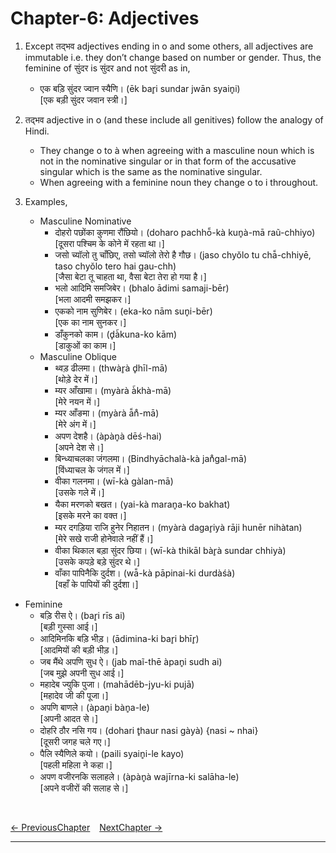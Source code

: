 # Chapter-6: Adjectives

1. Except तद्भव adjectives ending in o and some others, all adjectives are immutable i.e. they don’t change based on number or gender. Thus, the feminine of सुंदर is सुंदर and not सुंदरी as in,
   - एक बड़ि सुंदर ज्वान स्यैणि। (ēk bar̥i sundar jwān syain̥i)<br>
   [एक बड़ी सुंदर जवान स्त्री।]

2. तद्भव adjective in o (and these include all genitives) follow the analogy of Hindi. 
   - They change o to à when agreeing with a masculine noun which is not in the nominative singular or in that form of the accusative singular which is the same as the nominative singular.
   - When agreeing with a feminine noun they change o to i throughout.

3. Examples,
   - Masculine Nominative
     - दोहरो पछोंका कुणमा रौंछियो। (doharo pachhō̃-kà kun̥à-mā raũ-chhiyo)<br>
     [दूसरा पश्चिम के कोने में रहता था।]
     - जसो च्यॉलो तु चाँछिए, तसो च्यॉलो तेरो है गौछ। (jaso chyŏlo tu chā̃-chhiyē, taso chyŏlo tero hai gau-chh)<br>
     [जैसा बेटा तू चाहता था, वैसा बेटा तेरा हो गया है।]
     - भलो आदिमि समजिबेर। (bhalo ādimi samaji-bēr)<br>
     [भला आदमी समझकर।]
     - एकको नाम सुणिबेर। (eka-ko nām sun̥i-bēr)<br>
     [एक का नाम सुनकर।]
     - डाँकुनको काम। (d̥à̃kuna-ko kām)<br>
     [डाकुओं का काम।]
   - Masculine Oblique
     - थ्वड़ ढीलमा। (thwàr̥à d̥hīl-mā)<br>
     [थोड़े देर में।]
     - म्यर आँखामा। (myàrà à̃khà-mā)<br>
     [मेरे नयन में।]
     - म्यर आँङमा। (myàrà ā̃n̊-mā)<br>
     [मेरे अंग में।]
     - अपण देशहै। (àpàn̥à dēś-hai)<br>
     [अपने देश से।]
     - बिन्ध्याचलका जंगलमा। (Bindhyāchalà-kà jan̊gal-mā)<br>
     [विंध्याचल के जंगल में।]
     - वीका गलनमा। (wī-kà gàlan-mā)<br>
     [उसके गले में।]
     - यैका मरणको बखत। (yai-kà maran̥a-ko bakhat)<br>
     [इसके मरने का वक्त।]
     - म्यर दगड़िया राजि हुनेर निहातन। (myàrà dagar̥iyà rāji hunēr nihàtan)<br>
     [मेरे सखे राजी होनेवाले नहीं हैं।]
     - वीका थिकाल बड़ा सुंदर छिया। (wī-kà thikāl bàr̥à sundar chhiyà)<br>
     [उसके कपड़े बड़े सुंदर थे।]
     - वाँका पापिनैकि दुर्दश। (wā̃-kà pāpinai-ki durdàśà)<br>
     [वहाँ के पापियों की दुर्दशा।]
  - Feminine
     - बड़ि रीस ऐ। (bar̥i rīs ai)<br>
     [बड़ी गुस्सा आई।]
     - आदिमिनकि बड़ि भीड़। (ādimina-ki bar̥i bhīr̥)<br>
     [आदमियों की बड़ी भीड़।]
     - जब मैंथे अपणि सुध ऐ। (jab maĩ-thē àpan̥i sudh ai)<br>
     [जब मुझे अपनी सुध आई।]
     - महादेब ज्युकि पुजा। (mahādēb-jyu-ki pujā)<br>
     [महादेव जी की पूजा।]
     - अपणि बाणले। (àpan̥i bàn̥a-le)<br>
     [अपनी आदत से।]
     - दोहरि ठौर नसि गय। (dohari t̥haur nasi gàyà) {nasi ~ nhai}<br>
     [दूसरी जगह चले गए।]
     - पैलि स्यैणिले कयो। (paili syain̥i-le kayo)<br>
     [पहली महिला ने कहा।]
     - अपण वजीरनकि सलाहले। (àpàn̥à wajīrna-ki salāha-le)<br>
     [अपने वजीरों की सलाह से।]

<br>

[<- PreviousChapter](/major/5_Cases.md) &ensp; [NextChapter ->](https://pages.github.com/)

---